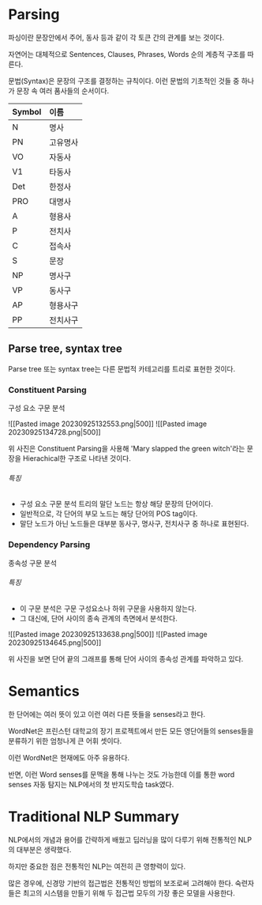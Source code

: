 # Parsing

파싱이란 문장안에서 주어, 동사 등과 같이 각 토큰 간의 관계를 보는 것이다.

자연어는 대체적으로 Sentences, Clauses, Phrases, Words 순의 계층적 구조를 따른다.

문법(Syntax)은 문장의 구조를 결정하는 규칙이다.
이런 문법의 기초적인 것들 중 하나가 문장 속 여러 품사들의 순서이다.

|  Symbol  |  이름    |
|:---------|:-------|
|  N       |  명사    |
|  PN      |  고유명사  |
|  VO      |  자동사   |
|  V1      |  타동사   |
|  Det     |  한정사   |
|  PRO     |  대명사   |
|  A       |  형용사   |
|  P       |  전치사   |
|  C       |  접속사   |
|  S       |  문장    |
|  NP      |  명사구   |
|  VP      |  동사구   |
|  AP      |  형용사구  |
| PP       | 전치사구   |  

## Parse tree, syntax tree

Parse tree 또는 syntax tree는 다른 문법적 카테고리를 트리로 표현한 것이다.

### Constituent Parsing
구성 요소 구문 분석

![[Pasted image 20230925132553.png|500]]
![[Pasted image 20230925134728.png|500]]

위 사진은 Constituent Parsing을 사용해 'Mary slapped the green witch'라는 문장을 Hierachical한 구조로 나타낸 것이다.

###### 특징
- 구성 요소 구문 분석 트리의 말단 노드는 항상 해당 문장의 단어이다.
- 일반적으로, 각 단어의 부모 노드는 해당 단어의 POS tag이다.
- 말단 노드가 아닌 노드들은 대부분 동사구, 명사구, 전치사구 중 하나로 표현된다.

### Dependency Parsing
종속성 구문 분석

###### 특징
- 이 구문 분석은 구문 구성요소나 하위 구문을 사용하지 않는다.
- 그 대신에, 단어 사이의 종속 관계의 측면에서 분석한다.

![[Pasted image 20230925133638.png|500]]
![[Pasted image 20230925134645.png|500]]

위 사진을 보면 단어 끝의 그래프를 통해 단어 사이의 종속성 관계를 파악하고 있다.

# Semantics

한 단어에는 여러 뜻이 있고 이런 여러 다른 뜻들을 senses라고 한다.

WordNet은 프린스턴 대학교의 장기 프로젝트에서 만든 모든 영단어들의 senses들을 분류하기 위한 엄청나게 큰 어휘 셋이다.

이런 WordNet은 현재에도 아주 유용하다.

반면, 이런 Word senses를 문맥을 통해 나누는 것도 가능한데 이를 통한 word senses 자동 탐지는 NLP에서의 첫 반지도학습 task였다.

# Traditional NLP Summary

NLP에서의 개념과 용어를 간략하게 배웠고 딥러닝을 많이 다루기 위해 전통적인 NLP의 대부분은 생략했다.

하지만 중요한 점은 전통적인 NLP는 여전히 큰 영향력이 있다.

많은 경우에, 신경망 기반의 접근법은 전통적인 방법의 보조로써 고려해야 한다. 숙련자들은 최고의 시스템을 만들기 위해 두 접근법 모두의 가장 좋은 모델을 사용한다.
